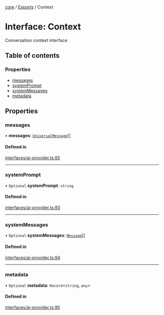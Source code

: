 <!-- 
 ⚠️  AUTO-GENERATED FILE - DO NOT EDIT MANUALLY
 This file is automatically generated by scripts/docs-generator.js
 To make changes, edit the source TypeScript files or update the generator script
-->

[core](../../) / [Exports](../modules) / Context

# Interface: Context

Conversation context interface

## Table of contents

### Properties

- [messages](Context#messages)
- [systemPrompt](Context#systemprompt)
- [systemMessages](Context#systemmessages)
- [metadata](Context#metadata)

## Properties

### messages

• **messages**: [`UniversalMessage`](../modules#universalmessage)[]

#### Defined in

[interfaces/ai-provider.ts:92](https://github.com/woojubb/robota/blob/7cc8c5dc7bc6a25399fd926ad971519431fc587f/packages/core/src/interfaces/ai-provider.ts#L92)

___

### systemPrompt

• `Optional` **systemPrompt**: `string`

#### Defined in

[interfaces/ai-provider.ts:93](https://github.com/woojubb/robota/blob/7cc8c5dc7bc6a25399fd926ad971519431fc587f/packages/core/src/interfaces/ai-provider.ts#L93)

___

### systemMessages

• `Optional` **systemMessages**: [`Message`](Message)[]

#### Defined in

[interfaces/ai-provider.ts:94](https://github.com/woojubb/robota/blob/7cc8c5dc7bc6a25399fd926ad971519431fc587f/packages/core/src/interfaces/ai-provider.ts#L94)

___

### metadata

• `Optional` **metadata**: `Record`\<`string`, `any`\>

#### Defined in

[interfaces/ai-provider.ts:95](https://github.com/woojubb/robota/blob/7cc8c5dc7bc6a25399fd926ad971519431fc587f/packages/core/src/interfaces/ai-provider.ts#L95)
